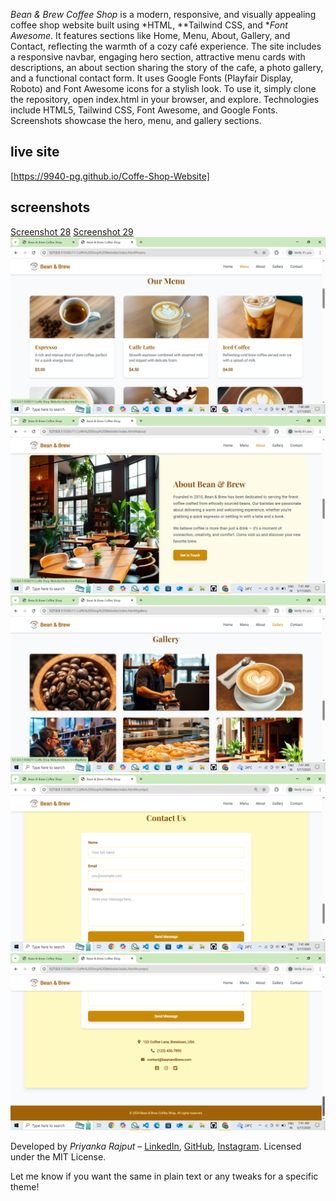 *Bean & Brew Coffee Shop* is a modern, responsive, and visually appealing coffee shop website built using *HTML, **Tailwind CSS, and **Font Awesome*. It features sections like Home, Menu, About, Gallery, and Contact, reflecting the warmth of a cozy café experience. The site includes a responsive navbar, engaging hero section, attractive menu cards with descriptions, an about section sharing the story of the cafe, a photo gallery, and a functional contact form. It uses Google Fonts (Playfair Display, Roboto) and Font Awesome icons for a stylish look. To use it, simply clone the repository, open index.html in your browser, and explore. Technologies include HTML5, Tailwind CSS, Font Awesome, and Google Fonts. Screenshots showcase the hero, menu, and gallery sections.
## live site
[https://9940-pg.github.io/Coffe-Shop-Website]


## screenshots
[Screenshot 28](Screenshots/Screenshot%20(28).png)
[Screenshot 29](Screenshots/Screenshot%20(29).png)
![Screenshot 30](Screenshots/Screenshot%20(30).png) 
![Screenshot 31](Screenshots/Screenshot%20(31).png)
![Screenshot 32](Screenshots/Screenshot%20(32).png)
![Screenshot 33](Screenshots/Screenshot%20(33).png)
![Screenshot 34](Screenshots/Screenshot%20(34).png)




Developed by *Priyanka Rajput* – [LinkedIn](https://www.linkedin.com/in/priyanka-rajput-162193365), [GitHub](https://github.com/9940-pg), [Instagram](https://www.instagram.com/prynkaz). Licensed under the MIT License.

Let me know if you want the same in plain text or any tweaks for a specific theme!
